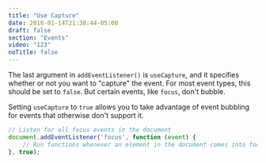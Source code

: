 ```yaml
---
title: "Use Capture"
date: 2018-01-14T21:38:44-05:00
draft: false
section: "Events"
video: "123"
noTitle: false
---
```


The last argument in `addEventListener()` is `useCapture`, and it specifies whether or not you want to "capture" the event. For most event types, this should be set to `false`. But certain events, like `focus`, don't bubble.

Setting `useCapture` to `true` allows you to take advantage of event bubbling for events that otherwise don't support it.

```javascript
// Listen for all focus events in the document
document.addEventListener('focus', function (event) {
	// Run functions whenever an element in the document comes into focus
}, true);
```